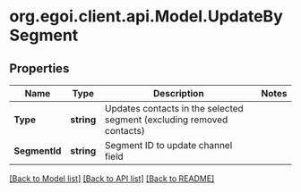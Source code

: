 
# org.egoi.client.api.Model.UpdateBySegment

## Properties

Name | Type | Description | Notes
------------ | ------------- | ------------- | -------------
**Type** | **string** | Updates contacts in the selected segment (excluding removed contacts) | 
**SegmentId** | **string** | Segment ID to update channel field | 

[[Back to Model list]](../README.md#documentation-for-models)
[[Back to API list]](../README.md#documentation-for-api-endpoints)
[[Back to README]](../README.md)

